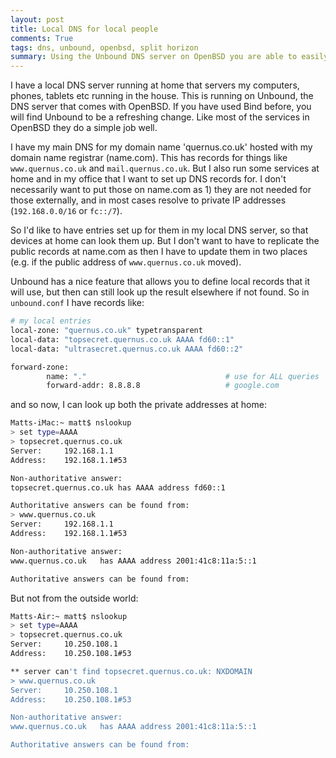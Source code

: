 ```yaml
---
layout: post
title: Local DNS for local people
comments: True
tags: dns, unbound, openbsd, split horizon
summary: Using the Unbound DNS server on OpenBSD you are able to easily create a 'split horizon' DNS in which you serve some additional information locally that is not visible globally.
---
```


I have a local DNS server running at home that servers my computers, phones, tablets etc running in the house. This is running on Unbound, the DNS server that comes with OpenBSD. If you have used Bind before, you will find Unbound to be a refreshing change. Like most of the services in OpenBSD they do a simple job well.

I have my main DNS for my domain name 'quernus.co.uk' hosted with my domain name registrar (name.com). This has records for things like `www.quernus.co.uk` and `mail.quernus.co.uk`. But I also run some services at home and in my office that I want to set up DNS records for. I don't necessarily want to put those on name.com as 1) they are not needed for those externally, and in most cases resolve to private IP addresses (`192.168.0.0/16` or `fc::/7`).

So I'd like to have entries set up for them in my local DNS server, so that devices at home can look them up. But I don't want to have to replicate the public records at name.com as then I have to update them in two places (e.g. if the public address of `www.quernus.co.uk` moved).

Unbound has a nice feature that allows you to define local records that it will use, but then can still look up the result elsewhere if not found. So in `unbound.conf` I have records like:

```bash
# my local entries
local-zone: "quernus.co.uk" typetransparent
local-data: "topsecret.quernus.co.uk AAAA fd60::1"
local-data: "ultrasecret.quernus.co.uk AAAA fd60::2"

forward-zone:
        name: "."                               # use for ALL queries
        forward-addr: 8.8.8.8                   # google.com
```

and so now, I can look up both the private addresses at home:

```bash
Matts-iMac:~ matt$ nslookup
> set type=AAAA
> topsecret.quernus.co.uk
Server:		192.168.1.1
Address:	192.168.1.1#53

Non-authoritative answer:
topsecret.quernus.co.uk	has AAAA address fd60::1

Authoritative answers can be found from:
> www.quernus.co.uk
Server:		192.168.1.1
Address:	192.168.1.1#53

Non-authoritative answer:
www.quernus.co.uk	has AAAA address 2001:41c8:11a:5::1

Authoritative answers can be found from:

```

But not from the outside world:

```bash
Matts-Air:~ matt$ nslookup
> set type=AAAA
> topsecret.quernus.co.uk
Server:		10.250.108.1
Address:	10.250.108.1#53

** server can't find topsecret.quernus.co.uk: NXDOMAIN
> www.quernus.co.uk
Server:		10.250.108.1
Address:	10.250.108.1#53

Non-authoritative answer:
www.quernus.co.uk	has AAAA address 2001:41c8:11a:5::1

Authoritative answers can be found from:

```

